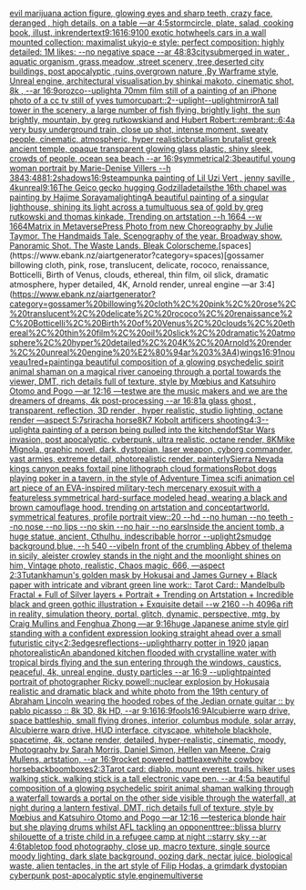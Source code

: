 [evil marijuana action figure, glowing eyes and sharp teeth, crazy face, deranged , high details, on a table  —ar 4:5](https://www.ebank.nz/aiartgenerator?category=evil%20marijuana%20action%20figure%2C%20glowing%20eyes%20and%20sharp%20teeth%2C%20crazy%20face%2C%20deranged%20%2C%20high%20details%2C%20on%20a%20table%20%20%E2%80%94ar%204%3A5)[storm](https://www.ebank.nz/aiartgenerator?category=storm)[circle, plate, salad, cooking book, illust, ink](https://www.ebank.nz/aiartgenerator?category=circle%2C%20plate%2C%20salad%2C%20cooking%20book%2C%20illust%2C%20ink)[render](https://www.ebank.nz/aiartgenerator?category=render)[text](https://www.ebank.nz/aiartgenerator?category=text)[9:16](https://www.ebank.nz/aiartgenerator?category=9%3A16)[16:9](https://www.ebank.nz/aiartgenerator?category=16%3A9)[100 exotic hotwheels cars in a wall mounted collection: maximalist ukyio-e style:  perfect composition: highly detailed: 1M likes: --no negative space --ar 48:83](https://www.ebank.nz/aiartgenerator?category=100%20exotic%20hotwheels%20cars%20in%20a%20wall%20mounted%20collection%3A%20maximalist%20ukyio-e%20style%3A%20%20perfect%20composition%3A%20highly%20detailed%3A%201M%20likes%3A%20--no%20negative%20space%20--ar%2048%3A83)[city ​​submerged in water , aquatic organism ,grass,meadow ,street scenery ,tree,deserted city buildings, post apocalyptic ,ruins,overgrown nature ,By Warframe style, Unreal engine, architectural visualisation,by shinkai makoto, cinematic shot, 8k , --ar 16:9](https://www.ebank.nz/aiartgenerator?category=city%20%E2%80%8B%E2%80%8Bsubmerged%20in%20water%20%2C%20aquatic%20organism%20%2Cgrass%2Cmeadow%20%2Cstreet%20scenery%20%2Ctree%2Cdeserted%20city%20buildings%2C%20post%20apocalyptic%20%2Cruins%2Covergrown%20nature%20%2CBy%20Warframe%20style%2C%20Unreal%20engine%2C%20architectural%20visualisation%2Cby%20shinkai%20makoto%2C%20cinematic%20shot%2C%208k%20%2C%20--ar%2016%3A9)[orozco](https://www.ebank.nz/aiartgenerator?category=orozco)[--uplight](https://www.ebank.nz/aiartgenerator?category=--uplight)[a 70mm film still of a painting of an iPhone photo of a cc tv still of yves tumor](https://www.ebank.nz/aiartgenerator?category=a%2070mm%20film%20still%20of%20a%20painting%20of%20an%20iPhone%20photo%20of%20a%20cc%20tv%20still%20of%20yves%20tumor)[cup](https://www.ebank.nz/aiartgenerator?category=cup)[art::2](https://www.ebank.nz/aiartgenerator?category=art%3A%3A2)[--uplight](https://www.ebank.nz/aiartgenerator?category=--uplight)[--uplight](https://www.ebank.nz/aiartgenerator?category=--uplight)[mirror](https://www.ebank.nz/aiartgenerator?category=mirror)[A tall tower in the scenery, a large number of fish flying, brightly light, the sun brightly, mountain, by greg rutkowskiand and Hubert Robert](https://www.ebank.nz/aiartgenerator?category=A%20tall%20tower%20in%20the%20scenery%2C%20a%20large%20number%20of%20fish%20flying%2C%20brightly%20light%2C%20the%20sun%20brightly%2C%20mountain%2C%20by%20greg%20rutkowskiand%20and%20Hubert%20Robert)[::rembrant::](https://www.ebank.nz/aiartgenerator?category=%3A%3Arembrant%3A%3A)[6:4](https://www.ebank.nz/aiartgenerator?category=6%3A4)[a very busy underground train, close up shot, intense moment, sweaty people, cinematic, atmospheric, hyper realistic](https://www.ebank.nz/aiartgenerator?category=a%20very%20busy%20underground%20train%2C%20close%20up%20shot%2C%20intense%20moment%2C%20sweaty%20people%2C%20cinematic%2C%20atmospheric%2C%20hyper%20realistic)[brutalism brutalist greek ancient temple, opaque transparent glowing glass plastic, shiny sleek, crowds of people, ocean sea beach --ar 16:9](https://www.ebank.nz/aiartgenerator?category=brutalism%20brutalist%20greek%20ancient%20temple%2C%20opaque%20transparent%20glowing%20glass%20plastic%2C%20shiny%20sleek%2C%20crowds%20of%20people%2C%20ocean%20sea%20beach%20--ar%2016%3A9)[symmetrical](https://www.ebank.nz/aiartgenerator?category=symmetrical)[2:3](https://www.ebank.nz/aiartgenerator?category=2%3A3)[beautiful young woman portrait by Marie-Denise Villers --h 384](https://www.ebank.nz/aiartgenerator?category=beautiful%20young%20woman%20portrait%20by%20Marie-Denise%20Villers%20--h%20384)[3:4](https://www.ebank.nz/aiartgenerator?category=3%3A4)[88](https://www.ebank.nz/aiartgenerator?category=88)[1:2](https://www.ebank.nz/aiartgenerator?category=1%3A2)[shadows](https://www.ebank.nz/aiartgenerator?category=shadows)[16:9](https://www.ebank.nz/aiartgenerator?category=16%3A9)[steampunk](https://www.ebank.nz/aiartgenerator?category=steampunk)[a painting of  Lil Uzi Vert   , jenny saville , 4kunreal](https://www.ebank.nz/aiartgenerator?category=a%20painting%20of%20%20Lil%20Uzi%20Vert%20%20%20%2C%20jenny%20saville%20%2C%204kunreal)[9:16](https://www.ebank.nz/aiartgenerator?category=9%3A16)[The Geico gecko hugging Godzilla](https://www.ebank.nz/aiartgenerator?category=The%20Geico%20gecko%20hugging%20Godzilla)[details](https://www.ebank.nz/aiartgenerator?category=details)[the 16th chapel was painting by Hajime Sorayama](https://www.ebank.nz/aiartgenerator?category=the%2016th%20chapel%20was%20painting%20by%20Hajime%20Sorayama)[lighting](https://www.ebank.nz/aiartgenerator?category=lighting)[A beautiful painting of a singular lighthouse, shining its light across a tumultuous sea of gold by greg rutkowski and thomas kinkade, Trending on artstation --h 1664 --w 1664](https://www.ebank.nz/aiartgenerator?category=A%20beautiful%20painting%20of%20a%20singular%20lighthouse%2C%20shining%20its%20light%20across%20a%20tumultuous%20sea%20of%20gold%20by%20greg%20rutkowski%20and%20thomas%20kinkade%2C%20Trending%20on%20artstation%20--h%201664%20--w%201664)[Matrix in Metaverse](https://www.ebank.nz/aiartgenerator?category=Matrix%20in%20Metaverse)[Press Photo from new Choreography by Julie Taymor. The Handmaids Tale. Scenography of the year. Broadway show. Panoramic Shot. The Waste Lands. Bleak Colorscheme.](https://www.ebank.nz/aiartgenerator?category=Press%20Photo%20from%20new%20Choreography%20by%20Julie%20Taymor.%20The%20Handmaids%20Tale.%20Scenography%20of%20the%20year.%20Broadway%20show.%20Panoramic%20Shot.%20The%20Waste%20Lands.%20Bleak%20Colorscheme.)[spaces](https://www.ebank.nz/aiartgenerator?category=spaces)[gossamer billowing cloth, pink, rose, translucent, delicate, rococo, renaissance, Botticelli, Birth of Venus, clouds, ethereal, thin film, oil slick, dramatic atmosphere, hyper detailed, 4K, Arnold render, unreal engine —ar 3:4](https://www.ebank.nz/aiartgenerator?category=gossamer%20billowing%20cloth%2C%20pink%2C%20rose%2C%20translucent%2C%20delicate%2C%20rococo%2C%20renaissance%2C%20Botticelli%2C%20Birth%20of%20Venus%2C%20clouds%2C%20ethereal%2C%20thin%20film%2C%20oil%20slick%2C%20dramatic%20atmosphere%2C%20hyper%20detailed%2C%204K%2C%20Arnold%20render%2C%20unreal%20engine%20%E2%80%94ar%203%3A4)[wings](https://www.ebank.nz/aiartgenerator?category=wings)[16:9](https://www.ebank.nz/aiartgenerator?category=16%3A9)[1](https://www.ebank.nz/aiartgenerator?category=1)[nouveau](https://www.ebank.nz/aiartgenerator?category=nouveau)[1](https://www.ebank.nz/aiartgenerator?category=1)[red+](https://www.ebank.nz/aiartgenerator?category=red%2B)[painting](https://www.ebank.nz/aiartgenerator?category=painting)[a beautiful composition of a glowing psychedelic spirit animal shaman on a magical river canoeing through a portal towards the viewer, DMT,  rich details full of texture, style by Mœbius and Katsuhiro Otomo and Pogo —ar 12:16 —test](https://www.ebank.nz/aiartgenerator?category=a%20beautiful%20composition%20of%20a%20glowing%20psychedelic%20spirit%20animal%20shaman%20on%20a%20magical%20river%20canoeing%20through%20a%20portal%20towards%20the%20viewer%2C%20DMT%2C%20%20rich%20details%20full%20of%20texture%2C%20style%20by%20M%C5%93bius%20and%20Katsuhiro%20Otomo%20and%20Pogo%20%E2%80%94ar%2012%3A16%20%E2%80%94test)[we are the music makers and we are the dreamers of dreams, 4k post-processing --ar 16:8](https://www.ebank.nz/aiartgenerator?category=we%20are%20the%20music%20makers%20and%20we%20are%20the%20dreamers%20of%20dreams%2C%204k%20post-processing%20--ar%2016%3A8)[1](https://www.ebank.nz/aiartgenerator?category=1)[a glass ghost , transparent, reflection, 3D render , hyper realistic, studio lighting, octane render —aspect 5:7](https://www.ebank.nz/aiartgenerator?category=a%20glass%20ghost%20%2C%20transparent%2C%20reflection%2C%203D%20render%20%2C%20hyper%20realistic%2C%20studio%20lighting%2C%20octane%20render%20%E2%80%94aspect%205%3A7)[sriracha horse](https://www.ebank.nz/aiartgenerator?category=sriracha%20horse)[8K](https://www.ebank.nz/aiartgenerator?category=8K)[7 Kobolt artificers shooting](https://www.ebank.nz/aiartgenerator?category=7%20Kobolt%20artificers%20shooting)[4:3](https://www.ebank.nz/aiartgenerator?category=4%3A3)[--uplight](https://www.ebank.nz/aiartgenerator?category=--uplight)[a painting of a person being pulled into the kitchen](https://www.ebank.nz/aiartgenerator?category=a%20painting%20of%20a%20person%20being%20pulled%20into%20the%20kitchen)[dof](https://www.ebank.nz/aiartgenerator?category=dof)[Star Wars invasion, post apocalyptic, cyberpunk, ultra realistic, octane render, 8K](https://www.ebank.nz/aiartgenerator?category=Star%20Wars%20invasion%2C%20post%20apocalyptic%2C%20cyberpunk%2C%20ultra%20realistic%2C%20octane%20render%2C%208K)[Mike Mignola, graphic novel, dark, dystopian, laser weapon, cyborg commander, vast armies, extreme detail, photorealistic render, painterly](https://www.ebank.nz/aiartgenerator?category=Mike%20Mignola%2C%20graphic%20novel%2C%20dark%2C%20dystopian%2C%20laser%20weapon%2C%20cyborg%20commander%2C%20vast%20armies%2C%20extreme%20detail%2C%20photorealistic%20render%2C%20painterly)[Sierra Nevada kings canyon peaks foxtail pine lithograph cloud formations](https://www.ebank.nz/aiartgenerator?category=Sierra%20Nevada%20kings%20canyon%20peaks%20foxtail%20pine%20lithograph%20cloud%20formations)[Robot dogs playing poker in a tavern, in the style of Adventure Time](https://www.ebank.nz/aiartgenerator?category=Robot%20dogs%20playing%20poker%20in%20a%20tavern%2C%20in%20the%20style%20of%20Adventure%20Time)[a scifi animation cel art piece of an EVA-inspired military-tech mercenary exosuit with a featureless symmetrical hard-surface modeled head, wearing a black and brown camouflage hood. trending on artstation and conceptartworld. symmetrical features, profile portrait view::20 --hd --no human --no teeth --no nose --no lips --no skin --no hair --no ears](https://www.ebank.nz/aiartgenerator?category=a%20scifi%20animation%20cel%20art%20piece%20of%20an%20EVA-inspired%20military-tech%20mercenary%20exosuit%20with%20a%20featureless%20symmetrical%20hard-surface%20modeled%20head%2C%20wearing%20a%20black%20and%20brown%20camouflage%20hood.%20trending%20on%20artstation%20and%20conceptartworld.%20symmetrical%20features%2C%20profile%20portrait%20view%3A%3A20%20--hd%20--no%20human%20--no%20teeth%20--no%20nose%20--no%20lips%20--no%20skin%20--no%20hair%20--no%20ears)[Inside the ancient tomb, a huge statue, ancient, Cthulhu, indescribable horror --uplight](https://www.ebank.nz/aiartgenerator?category=Inside%20the%20ancient%20tomb%2C%20a%20huge%20statue%2C%20ancient%2C%20Cthulhu%2C%20indescribable%20horror%20--uplight)[2](https://www.ebank.nz/aiartgenerator?category=2)[smudge background,blue, --h 540 --vibe](https://www.ebank.nz/aiartgenerator?category=smudge%20background%2Cblue%2C%20--h%20540%20--vibe)[In front of the crumbling Abbey of thelema in sicily, aleister crowley stands in the night and the moonlight shines on him, Vintage photo, realistic, Chaos magic, 666, —aspect 2:3](https://www.ebank.nz/aiartgenerator?category=In%20front%20of%20the%20crumbling%20Abbey%20of%20thelema%20in%20sicily%2C%20aleister%20crowley%20stands%20in%20the%20night%20and%20the%20moonlight%20shines%20on%20him%2C%20Vintage%20photo%2C%20realistic%2C%20Chaos%20magic%2C%20666%2C%20%E2%80%94aspect%202%3A3)[Tutankhamun's golden mask  by Hokusai and James Gurney + Black paper with intricate and vibrant green line work:: Tarot Card:: Mandelbulb Fractal + Full of Silver layers + Portrait + Trending on Artstation + Incredible black and green gothic illustration + Exquisite detail  --w 2160  --h 4096](https://www.ebank.nz/aiartgenerator?category=Tutankhamun%27s%20golden%20mask%20%20by%20Hokusai%20and%20James%20Gurney%20%2B%20Black%20paper%20with%20intricate%20and%20vibrant%20green%20line%20work%3A%3A%20Tarot%20Card%3A%3A%20Mandelbulb%20Fractal%20%2B%20Full%20of%20Silver%20layers%20%2B%20Portrait%20%2B%20Trending%20on%20Artstation%20%2B%20Incredible%20black%20and%20green%20gothic%20illustration%20%2B%20Exquisite%20detail%20%20--w%202160%20%20--h%204096)[a rift in reality, simulation theory, portal, glitch, dynamic, perspective, mtg, by Craig Mullins and Fenghua Zhong —ar 9:16](https://www.ebank.nz/aiartgenerator?category=a%20rift%20in%20reality%2C%20simulation%20theory%2C%20portal%2C%20glitch%2C%20dynamic%2C%20perspective%2C%20mtg%2C%20by%20Craig%20Mullins%20and%20Fenghua%20Zhong%20%E2%80%94ar%209%3A16)[huge Japanese anime style girl standing with a confident expression looking straight ahead over a small futuristic city](https://www.ebank.nz/aiartgenerator?category=huge%20Japanese%20anime%20style%20girl%20standing%20with%20a%20confident%20expression%20looking%20straight%20ahead%20over%20a%20small%20futuristic%20city)[<2:3](https://www.ebank.nz/aiartgenerator?category=%3C2%3A3)[edges](https://www.ebank.nz/aiartgenerator?category=edges)[reflections](https://www.ebank.nz/aiartgenerator?category=reflections)[--uplight](https://www.ebank.nz/aiartgenerator?category=--uplight)[harry potter in 1920 japan photorealistic](https://www.ebank.nz/aiartgenerator?category=harry%20potter%20in%201920%20japan%20photorealistic)[An abandoned kitchen flooded with crystalline water with tropical birds flying and the sun entering through the windows, caustics, peaceful, 4k, unreal engine, dusty particles --ar 16:9 --uplight](https://www.ebank.nz/aiartgenerator?category=An%20abandoned%20kitchen%20flooded%20with%20crystalline%20water%20with%20tropical%20birds%20flying%20and%20the%20sun%20entering%20through%20the%20windows%2C%20caustics%2C%20peaceful%2C%204k%2C%20unreal%20engine%2C%20dusty%20particles%20--ar%2016%3A9%20--uplight)[painted portrait of photographer Ricky powell](https://www.ebank.nz/aiartgenerator?category=painted%20portrait%20of%20photographer%20Ricky%20powell)[::](https://www.ebank.nz/aiartgenerator?category=%3A%3A)[nuclear explosion by Hokusai](https://www.ebank.nz/aiartgenerator?category=nuclear%20explosion%20by%20Hokusai)[a realistic and dramatic black and white photo from the 19th century of Abraham Lincoln wearing the hooded robes of the Jedi](https://www.ebank.nz/aiartgenerator?category=a%20realistic%20and%20dramatic%20black%20and%20white%20photo%20from%20the%2019th%20century%20of%20Abraham%20Lincoln%20wearing%20the%20hooded%20robes%20of%20the%20Jedi)[an ornate guitar :: by pablo picasso :: 8k 3D, 8k HD, --ar 9:16](https://www.ebank.nz/aiartgenerator?category=an%20ornate%20guitar%20%3A%3A%20by%20pablo%20picasso%20%3A%3A%208k%203D%2C%208k%20HD%2C%20--ar%209%3A16)[16:9](https://www.ebank.nz/aiartgenerator?category=16%3A9)[fools](https://www.ebank.nz/aiartgenerator?category=fools)[16:9](https://www.ebank.nz/aiartgenerator?category=16%3A9)[Alcubierre warp drive, space battleship, small flying drones, interior, columbus module, solar array, Alcubierre warp drive, HUD interface, cityscape, whitehole blackhole, spacetime, 4k, octane render, detailed, hyper-realistic, cinematic, moody, Photography by Sarah Morris, Daniel Simon, Hellen van Meene, Craig Mullens, artstation, --ar 16:9](https://www.ebank.nz/aiartgenerator?category=Alcubierre%20warp%20drive%2C%20space%20battleship%2C%20small%20flying%20drones%2C%20interior%2C%20columbus%20module%2C%20solar%20array%2C%20Alcubierre%20warp%20drive%2C%20HUD%20interface%2C%20cityscape%2C%20whitehole%20blackhole%2C%20spacetime%2C%204k%2C%20octane%20render%2C%20detailed%2C%20hyper-realistic%2C%20cinematic%2C%20moody%2C%20Photography%20by%20Sarah%20Morris%2C%20Daniel%20Simon%2C%20Hellen%20van%20Meene%2C%20Craig%20Mullens%2C%20artstation%2C%20--ar%2016%3A9)[rocket powered battleaxe](https://www.ebank.nz/aiartgenerator?category=rocket%20powered%20battleaxe)[white cowboy horseback](https://www.ebank.nz/aiartgenerator?category=white%20cowboy%20horseback)[boomboxes](https://www.ebank.nz/aiartgenerator?category=boomboxes)[2:3](https://www.ebank.nz/aiartgenerator?category=2%3A3)[Tarot card: diablo. mount everest. trails. hiker uses walking stick. walking stick is a tall electronic vape pen. --ar 4:5](https://www.ebank.nz/aiartgenerator?category=Tarot%20card%3A%20diablo.%20mount%20everest.%20trails.%20hiker%20uses%20walking%20stick.%20walking%20stick%20is%20a%20tall%20electronic%20vape%20pen.%20--ar%204%3A5)[a beautiful composition of a glowing psychedelic spirit animal shaman walking through a waterfall towards a portal on the other side visible through the waterfall, at night during a lantern festival, DMT,  rich details full of texture, style by Mœbius and Katsuhiro Otomo and Pogo —ar 12:16 —test](https://www.ebank.nz/aiartgenerator?category=a%20beautiful%20composition%20of%20a%20glowing%20psychedelic%20spirit%20animal%20shaman%20walking%20through%20a%20waterfall%20towards%20a%20portal%20on%20the%20other%20side%20visible%20through%20the%20waterfall%2C%20at%20night%20during%20a%20lantern%20festival%2C%20DMT%2C%20%20rich%20details%20full%20of%20texture%2C%20style%20by%20M%C5%93bius%20and%20Katsuhiro%20Otomo%20and%20Pogo%20%E2%80%94ar%2012%3A16%20%E2%80%94test)[erica blonde hair but she playing drums whilst AFL tackling an opponent](https://www.ebank.nz/aiartgenerator?category=erica%20blonde%20hair%20but%20she%20playing%20drums%20whilst%20AFL%20tackling%20an%20opponent)[tree::](https://www.ebank.nz/aiartgenerator?category=tree%3A%3A)[bliss](https://www.ebank.nz/aiartgenerator?category=bliss)[a blurry shilouette of a triste child in a refugee camp at night ::starry sky --ar 4:6](https://www.ebank.nz/aiartgenerator?category=a%20blurry%20shilouette%20of%20a%20triste%20child%20in%20a%20refugee%20camp%20at%20night%20%3A%3Astarry%20sky%20--ar%204%3A6)[tabletop food photography, close up, macro texture, single source moody lighting, dark slate background, oozing dark, nectar juice, biological waste, alien tentacles, in the art style of Filip Hodas, a grimdark dystopian cyberpunk post-apocalyptic style,](https://www.ebank.nz/aiartgenerator?category=tabletop%20food%20photography%2C%20close%20up%2C%20macro%20texture%2C%20single%20source%20moody%20lighting%2C%20dark%20slate%20background%2C%20oozing%20dark%2C%20nectar%20juice%2C%20biological%20waste%2C%20alien%20tentacles%2C%20in%20the%20art%20style%20of%20Filip%20Hodas%2C%20a%20grimdark%20dystopian%20cyberpunk%20post-apocalyptic%20style%2C)[engine](https://www.ebank.nz/aiartgenerator?category=engine)[multiverse](https://www.ebank.nz/aiartgenerator?category=multiverse)